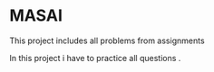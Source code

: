 # MASAI
This project includes all problems from assignments 

In this project i have to practice all questions .
